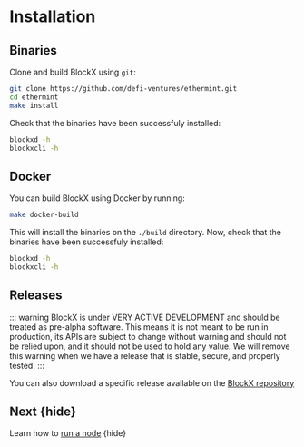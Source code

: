 <!--
order: 1
-->

# Installation

## Binaries

Clone and build BlockX using `git`:

```bash
git clone https://github.com/defi-ventures/ethermint.git
cd ethermint
make install
```

Check that the binaries have been successfuly installed:

```bash
blockxd -h
blockxcli -h
```

## Docker

You can build BlockX using Docker by running:

```bash
make docker-build
```

This will install the binaries on the `./build` directory. Now, check that the binaries have been
successfuly installed:

```bash
blockxd -h
blockxcli -h
```

## Releases

::: warning
BlockX is under VERY ACTIVE DEVELOPMENT and should be treated as pre-alpha software. This means it is not meant to be run in production, its APIs are subject to change without warning and should not be relied upon, and it should not be used to hold any value. We will remove this warning when we have a release that is stable, secure, and properly tested.
:::

You can also download a specific release available on the [BlockX repository](https://github.com/defi-ventures/ethermint/releases)

## Next {hide}

Learn how to [run a node](./.run_node.md) {hide}
